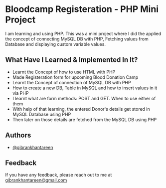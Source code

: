 # Bloodcamp Registeration - PHP Mini Project

I am learning and using PHP. This was a mini project where I did the applied the concept of connecting MySQL DB with PHP, Fetching values from Database and displaying custom variable values. 
## What Have I Learned & Implemented In It?

- Learnt the Concept of how to use HTML with PHP
- Made Registeration form for upcoming Blood Donation Camp
- Learnt the Concept of connection of MySQL DB with PHP
- How to create a new DB, Table in MySQL and how to insert values in it via PHP
- I learnt what are form methods: POST and GET. When to use either of them
- With help of that learning, the entered Donor's details get stored in MySQL Database using PHP
- Then later on those details are fetched from the MySQL DB using PHP
## Authors

- [@gibrankhantareen](https://www.github.com/gibrankhantareen)


## Feedback

If you have any feedback, please reach out to me at gibrankhantareen@gmail.com
